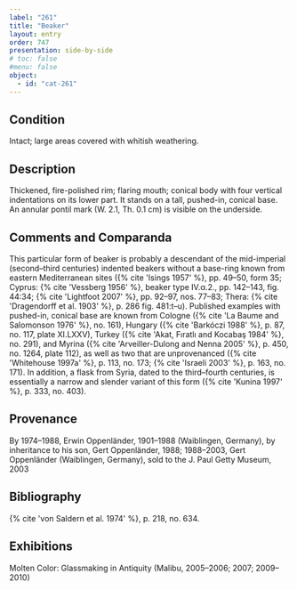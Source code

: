 ```yaml
---
label: "261"
title: "Beaker"
layout: entry
order: 747
presentation: side-by-side
# toc: false
#menu: false 
object:
  - id: "cat-261"
---
```


## Condition

Intact; large areas covered with whitish weathering.

## Description

Thickened, fire-polished rim; flaring mouth; conical body with four vertical indentations on its lower part. It stands on a tall, pushed-in, conical base. An annular pontil mark (W. 2.1, Th. 0.1 cm) is visible on the underside.

## Comments and Comparanda

This particular form of beaker is probably a descendant of the mid-imperial (second–third centuries) indented beakers without a base-ring known from eastern Mediterranean sites ({% cite 'Isings 1957' %}, pp. 49–50, form 35; Cyprus: {% cite 'Vessberg 1956' %}, beaker type IV.α.2., pp. 142–143, fig. 44:34; {% cite 'Lightfoot 2007' %}, pp. 92–97, nos. 77–83; Thera: {% cite 'Dragendorff et al. 1903' %}, p. 286 fig. 481:t–u). Published examples with pushed-in, conical base are known from Cologne ({% cite 'La Baume and Salomonson 1976' %}, no. 161), Hungary ({% cite 'Barkóczi 1988' %}, p. 87, no. 117, plate XI.LXXV), Turkey ({% cite 'Akat, Fıratlı and Kocabaş 1984' %}, no. 291), and Myrina ({% cite 'Arveiller-Dulong and Nenna 2005' %}, p. 450, no. 1264, plate 112), as well as two that are unprovenanced ({% cite 'Whitehouse 1997a' %}, p. 113, no. 173; {% cite 'Israeli 2003' %}, p. 163, no. 171). In addition, a flask from Syria, dated to the third–fourth centuries, is essentially a narrow and slender variant of this form ({% cite 'Kunina 1997' %}, p. 333, no. 403).

## Provenance

By 1974–1988, Erwin Oppenländer, 1901–1988 (Waiblingen, Germany), by inheritance to his son, Gert Oppenländer, 1988; 1988–2003, Gert Oppenländer (Waiblingen, Germany), sold to the J. Paul Getty Museum, 2003

## Bibliography

{% cite 'von Saldern et al. 1974' %}, p. 218, no. 634.

## Exhibitions

Molten Color: Glassmaking in Antiquity (Malibu, 2005–2006; 2007; 2009–2010)